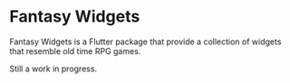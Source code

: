 # Fantasy Widgets

Fantasy Widgets is a Flutter package that provide a collection of widgets that resemble old time RPG games.

Still a work in progress.

